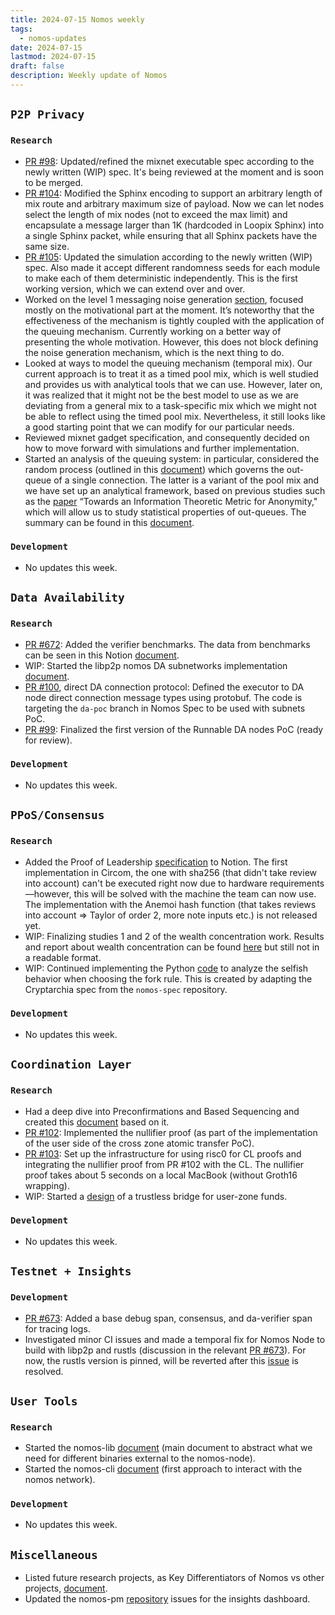 ```yaml
---
title: 2024-07-15 Nomos weekly
tags:
  - nomos-updates
date: 2024-07-15
lastmod: 2024-07-15
draft: false
description: Weekly update of Nomos
---
```

## `P2P Privacy`

### `Research`

- [PR #98](https://github.com/logos-co/nomos-specs/pull/98): Updated/refined the mixnet executable spec according to the newly written (WIP) spec. It's being reviewed at the moment and is soon to be merged.
- [PR #104](https://github.com/logos-co/nomos-specs/pull/104): Modified the Sphinx encoding to support an arbitrary length of mix route and arbitrary maximum size of payload. Now we can let nodes select the length of mix nodes (not to exceed the max limit) and encapsulate a message larger than 1K (hardcoded in Loopix Sphinx) into a single Sphinx packet, while ensuring that all Sphinx packets have the same size.
- [PR #105](https://github.com/logos-co/nomos-specs/pull/105): Updated the simulation according to the newly written (WIP) spec. Also made it accept different randomness seeds for each module to make each of them deterministic independently. This is the first working version, which we can extend over and over.
- Worked on the level 1 messaging noise generation [section](https://www.notion.so/NomMix-Peer-to-Peer-Mix-Network-over-Gossip-Channel-11e9c70a656d4ff1858bc46a715f4c59?pvs=4), focused mostly on the motivational part at the moment. It’s noteworthy that the effectiveness of the mechanism is tightly coupled with the application of the queuing mechanism. Currently working on a better way of presenting the whole motivation. However, this does not block defining the noise generation mechanism, which is the next thing to do.
- Looked at ways to model the queuing mechanism (temporal mix). Our current approach is to treat it as a timed pool mix, which is well studied and provides us with analytical tools that we can use. However, later on, it was realized that it might not be the best model to use as we are deviating from a general mix to a task-specific mix which we might not be able to reflect using the timed pool mix. Nevertheless, it still looks like a good starting point that we can modify for our particular needs.
- Reviewed mixnet gadget specification, and consequently decided on how to move forward with simulations and further implementation.
- Started an analysis of the queuing system: in particular, considered the random process (outlined in this [document](https://www.notion.so/NomMix-Peer-to-Peer-Mix-Network-over-Gossip-Channel-11e9c70a656d4ff1858bc46a715f4c59?pvs=4#9744924066a74c9683be21c9256ed177)) which governs the out-queue of a single connection. The latter is a variant of the pool mix and we have set up an analytical framework, based on previous studies such as the [paper](https://link.springer.com/chapter/10.1007/3-540-36467-6_4) “Towards an Information Theoretic Metric for Anonymity," which will allow us to study statistical properties of out-queues. The summary can be found in this [document](https://www.notion.so/Analysis-of-the-NomMix-anonymous-communication-AC-system-c97d73a7b8894cf7830e8345f0cc37a4?pvs=4#9f6f8052a203427bbf71428a636bc673).

### `Development`

- No updates this week.

## `Data Availability`

### `Research`

- [PR #672](https://github.com/logos-co/nomos-node/pull/672): Added the verifier benchmarks. The data from benchmarks can be seen in this Notion [document](https://www.notion.so/Benchmark-and-Scheme-Viability-Analysis-ce94c6a6cb2c4661bca3bacfdf88e048).
- WIP: Started the libp2p nomos DA subnetworks implementation [document](https://www.notion.so/Libp2p-Nomos-DA-subnetworks-implementation-cc175e5bd03847f9af973edcef846f63?pvs=25).
- [PR #100](https://github.com/logos-co/nomos-specs/pull/100), direct DA connection protocol: Defined the executor to DA node direct connection message types using protobuf. The code is targeting the `da-poc` branch in Nomos Spec to be used with subnets PoC.
- [PR #99](https://github.com/logos-co/nomos-specs/pull/99): Finalized the first version of the Runnable DA nodes PoC (ready for review).

### `Development`

- No updates this week.

## `PPoS/Consensus`

### `Research`

- Added the Proof of Leadership [specification](https://www.notion.so/Proof-of-Leadership-Specifications-894a869ea4e4484c8a3b6af9bdb89443?d=709d1472f9054bc08dda1152f50b5ea9#90589595658c4ebd9f84997d126f50d8) to Notion. The first implementation in Circom, the one with sha256 (that didn't take review into account) can't be executed right now due to hardware requirements—however, this will be solved with the machine the team can now use. The implementation with the Anemoi hash function (that takes reviews into account => Taylor of order 2, more note inputs etc.) is not released yet.
- WIP: Finalizing studies 1 and 2 of the wealth concentration work. Results and report about wealth concentration can be found [here](https://www.notion.so/Does-Crypsinous-Leader-Election-Function-lead-to-wealth-concentration-in-PoS-b81f07a791b745438443f51f00ac258f?pvs=4#1df422f6cc204cb8b362f41cda260b8b) but still not in a readable format.
- WIP: Continued implementing the Python [code](https://github.com/vacp2p/token-economics/tree/cryptarchia-selfish-behavior/Nomos/selfish_behavior) to analyze the selfish behavior when choosing the fork rule. This is created by adapting the Cryptarchia spec from the `nomos-spec` repository.

### `Development`

- No updates this week.

## `Coordination Layer`

### `Research`

- Had a deep dive into Preconfirmations and Based Sequencing and created this [document](https://www.notion.so/Preconfirmations-and-Based-Sequencing-Preliminary-Research-f5c8c52d44e843e7af503b0259b1a3ef) based on it.
- [PR #102](https://github.com/logos-co/nomos-specs/pull/102): Implemented the nullifier proof (as part of the implementation of the user side of the cross zone atomic transfer PoC).
- [PR #103](https://github.com/logos-co/nomos-specs/pull/103): Set up the infrastructure for using risc0 for CL proofs and integrating the nullifier proof from PR #102 with the CL. The nullifier proof takes about 5 seconds on a local MacBook (without Groth16 wrapping).
- WIP: Started a [design](https://www.notion.so/Trustless-deposit-and-withdrawals-for-a-Nomos-Zone-5ca9eafb21e84c0bb3df21bb682c6140) of a trustless bridge for user-zone funds.

### `Development`

- No updates this week.

## `Testnet + Insights`

### `Development`

- [PR #673](https://github.com/logos-co/nomos-node/pull/673): Added a base debug span, consensus, and da-verifier span for tracing logs.
- Investigated minor CI issues and made a temporal fix for Nomos Node to build with libp2p and rustls (discussion in the relevant [PR #673](https://github.com/logos-co/nomos-node/pull/673#issuecomment-2222798751)). For now, the rustls version is pinned, will be reverted after this [issue](https://github.com/libp2p/rust-libp2p/issues/5487) is resolved.

## `User Tools`

### `Research`

- Started the nomos-lib [document](https://www.notion.so/Nomos-lib-1461cca6dfac42f1af5cb84ae8b448b2) (main document to abstract what we need for different binaries external to the nomos-node).
- Started the nomos-cli [document](https://www.notion.so/Nomos-cli-85b80ecf01f4452b9791a958af2a9dd5) (first approach to interact with the nomos network).

### `Development`

- No updates this week.

## `Miscellaneous`

- Listed future research projects, as Key Differentiators of Nomos vs other projects, [document](https://www.notion.so/Key-Differentiator-Ideas-1a6b0fbe773d4597af8aa63fd04c0b7b).
- Updated the nomos-pm [repository](https://github.com/logos-co/nomos-pm/issues) issues for the insights dashboard.
